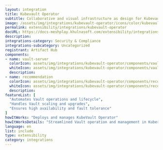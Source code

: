 ```yaml
---
layout: integration
title: Kubevault Operator
subtitle: Collaborative and visual infrastructure as design for Kubevault Operator
image: /assets/img/integrations/kubevault-operator/icons/color/kubevault-operator-color.svg
permalink: extensibility/integrations/kubevault-operator
docURL: https://docs-meshplay.khulnasoft.com/extensibility/integrations/kubevault-operator
description: 
integrations-category: Security & Compliance
integrations-subcategory: Uncategorized
registrant: Artifact Hub
components: 
- name: vault-server
  colorIcon: assets/img/integrations/kubevault-operator/components/vault-server/icons/color/vault-server-color.svg
  whiteIcon: assets/img/integrations/kubevault-operator/components/vault-server/icons/white/vault-server-white.svg
  description: 
- name: recommendation
  colorIcon: assets/img/integrations/kubevault-operator/components/recommendation/icons/color/recommendation-color.svg
  whiteIcon: assets/img/integrations/kubevault-operator/components/recommendation/icons/white/recommendation-white.svg
  description: 
featureList: [
  "Automates Vault operations and lifecycle",
  "Handles Vault scaling and upgrades",
  "Ensures high availability and fault tolerance"
]
howItWorks: "Deploys and manages KubeVault Operator"
howItWorksDetails: "Streamlined Vault operation and management in Kubernetes"
language: en
list: include
type: extensibility
category: integrations
---
```

